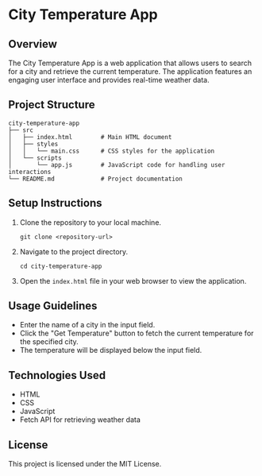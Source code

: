 # City Temperature App

## Overview
The City Temperature App is a web application that allows users to search for a city and retrieve the current temperature. The application features an engaging user interface and provides real-time weather data.

## Project Structure
```
city-temperature-app
├── src
│   ├── index.html        # Main HTML document
│   ├── styles
│   │   └── main.css      # CSS styles for the application
│   └── scripts
│       └── app.js        # JavaScript code for handling user interactions
└── README.md             # Project documentation
```

## Setup Instructions
1. Clone the repository to your local machine.
   ```
   git clone <repository-url>
   ```
2. Navigate to the project directory.
   ```
   cd city-temperature-app
   ```
3. Open the `index.html` file in your web browser to view the application.

## Usage Guidelines
- Enter the name of a city in the input field.
- Click the "Get Temperature" button to fetch the current temperature for the specified city.
- The temperature will be displayed below the input field.

## Technologies Used
- HTML
- CSS
- JavaScript
- Fetch API for retrieving weather data

## License
This project is licensed under the MIT License.